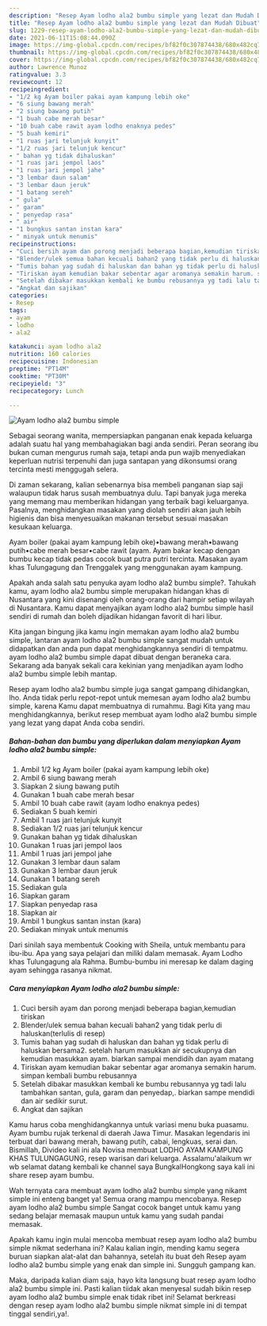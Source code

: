 ```yaml
---
description: "Resep Ayam lodho ala2 bumbu simple yang lezat dan Mudah Dibuat"
title: "Resep Ayam lodho ala2 bumbu simple yang lezat dan Mudah Dibuat"
slug: 1229-resep-ayam-lodho-ala2-bumbu-simple-yang-lezat-dan-mudah-dibuat
date: 2021-06-11T15:08:44.090Z
image: https://img-global.cpcdn.com/recipes/bf82f0c307874438/680x482cq70/ayam-lodho-ala2-bumbu-simple-foto-resep-utama.jpg
thumbnail: https://img-global.cpcdn.com/recipes/bf82f0c307874438/680x482cq70/ayam-lodho-ala2-bumbu-simple-foto-resep-utama.jpg
cover: https://img-global.cpcdn.com/recipes/bf82f0c307874438/680x482cq70/ayam-lodho-ala2-bumbu-simple-foto-resep-utama.jpg
author: Lawrence Munoz
ratingvalue: 3.3
reviewcount: 12
recipeingredient:
- "1/2 kg Ayam boiler pakai ayam kampung lebih oke"
- "6 siung bawang merah"
- "2 siung bawang putih"
- "1 buah cabe merah besar"
- "10 buah cabe rawit ayam lodho enaknya pedes"
- "5 buah kemiri"
- "1 ruas jari telunjuk kunyit"
- "1/2 ruas jari telunjuk kencur"
- " bahan yg tidak dihaluskan"
- "1 ruas jari jempol laos"
- "1 ruas jari jempol jahe"
- "3 lembar daun salam"
- "3 lembar daun jeruk"
- "1 batang sereh"
- " gula"
- " garam"
- " penyedap rasa"
- " air"
- "1 bungkus santan instan kara"
- " minyak untuk menumis"
recipeinstructions:
- "Cuci bersih ayam dan porong menjadi beberapa bagian,kemudian tiriskan"
- "Blender/ulek semua bahan kecuali bahan2 yang tidak perlu di haluskan(terlulis di resep)"
- "Tumis bahan yag sudah di haluskan dan bahan yg tidak perlu di haluskan bersama2. setelah harum masukkan air secukupnya dan kemudian masukkan ayam. biarkan sampai mendidih dan ayam matang"
- "Tiriskan ayam kemudian bakar sebentar agar aromanya semakin harum. simpan kembali bumbu rebusannya"
- "Setelah dibakar masukkan kembali ke bumbu rebusannya yg tadi lalu tambahkan santan, gula, garam dan penyedap,. biarkan sampe mendidi dan air sedikir surut."
- "Angkat dan sajikan"
categories:
- Resep
tags:
- ayam
- lodho
- ala2

katakunci: ayam lodho ala2 
nutrition: 160 calories
recipecuisine: Indonesian
preptime: "PT14M"
cooktime: "PT30M"
recipeyield: "3"
recipecategory: Lunch

---
```



![Ayam lodho ala2 bumbu simple](https://img-global.cpcdn.com/recipes/bf82f0c307874438/680x482cq70/ayam-lodho-ala2-bumbu-simple-foto-resep-utama.jpg)

Sebagai seorang wanita, mempersiapkan panganan enak kepada keluarga adalah suatu hal yang membahagiakan bagi anda sendiri. Peran seorang ibu bukan cuman mengurus rumah saja, tetapi anda pun wajib menyediakan keperluan nutrisi terpenuhi dan juga santapan yang dikonsumsi orang tercinta mesti menggugah selera.

Di zaman  sekarang, kalian sebenarnya bisa membeli panganan siap saji walaupun tidak harus susah membuatnya dulu. Tapi banyak juga mereka yang memang mau memberikan hidangan yang terbaik bagi keluarganya. Pasalnya, menghidangkan masakan yang diolah sendiri akan jauh lebih higienis dan bisa menyesuaikan makanan tersebut sesuai masakan kesukaan keluarga. 

Ayam boiler (pakai ayam kampung lebih oke)•bawang merah•bawang putih•cabe merah besar•cabe rawit (ayam. Ayam bakar kecap dengan bumbu kecap tidak pedas cocok buat putra putri tercinta. Masakan ayam khas Tulungagung dan Trenggalek yang menggunakan ayam kampung.

Apakah anda salah satu penyuka ayam lodho ala2 bumbu simple?. Tahukah kamu, ayam lodho ala2 bumbu simple merupakan hidangan khas di Nusantara yang kini disenangi oleh orang-orang dari hampir setiap wilayah di Nusantara. Kamu dapat menyajikan ayam lodho ala2 bumbu simple hasil sendiri di rumah dan boleh dijadikan hidangan favorit di hari libur.

Kita jangan bingung jika kamu ingin memakan ayam lodho ala2 bumbu simple, lantaran ayam lodho ala2 bumbu simple sangat mudah untuk didapatkan dan anda pun dapat menghidangkannya sendiri di tempatmu. ayam lodho ala2 bumbu simple dapat dibuat dengan beraneka cara. Sekarang ada banyak sekali cara kekinian yang menjadikan ayam lodho ala2 bumbu simple lebih mantap.

Resep ayam lodho ala2 bumbu simple juga sangat gampang dihidangkan, lho. Anda tidak perlu repot-repot untuk memesan ayam lodho ala2 bumbu simple, karena Kamu dapat membuatnya di rumahmu. Bagi Kita yang mau menghidangkannya, berikut resep membuat ayam lodho ala2 bumbu simple yang lezat yang dapat Anda coba sendiri.

<!--inarticleads1-->

##### Bahan-bahan dan bumbu yang diperlukan dalam menyiapkan Ayam lodho ala2 bumbu simple:

1. Ambil 1/2 kg Ayam boiler (pakai ayam kampung lebih oke)
1. Ambil 6 siung bawang merah
1. Siapkan 2 siung bawang putih
1. Gunakan 1 buah cabe merah besar
1. Ambil 10 buah cabe rawit (ayam lodho enaknya pedes)
1. Sediakan 5 buah kemiri
1. Ambil 1 ruas jari telunjuk kunyit
1. Sediakan 1/2 ruas jari telunjuk kencur
1. Gunakan  bahan yg tidak dihaluskan
1. Gunakan 1 ruas jari jempol laos
1. Ambil 1 ruas jari jempol jahe
1. Gunakan 3 lembar daun salam
1. Gunakan 3 lembar daun jeruk
1. Gunakan 1 batang sereh
1. Sediakan  gula
1. Siapkan  garam
1. Siapkan  penyedap rasa
1. Siapkan  air
1. Ambil 1 bungkus santan instan (kara)
1. Sediakan  minyak untuk menumis


Dari sinilah saya membentuk Cooking with Sheila, untuk membantu para ibu-ibu. Apa yang saya pelajari dan miliki dalam memasak. Ayam Lodho khas Tulungagung ala Rahma. Bumbu-bumbu ini meresap ke dalam daging ayam sehingga rasanya nikmat. 

<!--inarticleads2-->

##### Cara menyiapkan Ayam lodho ala2 bumbu simple:

1. Cuci bersih ayam dan porong menjadi beberapa bagian,kemudian tiriskan
1. Blender/ulek semua bahan kecuali bahan2 yang tidak perlu di haluskan(terlulis di resep)
1. Tumis bahan yag sudah di haluskan dan bahan yg tidak perlu di haluskan bersama2. setelah harum masukkan air secukupnya dan kemudian masukkan ayam. biarkan sampai mendidih dan ayam matang
1. Tiriskan ayam kemudian bakar sebentar agar aromanya semakin harum. simpan kembali bumbu rebusannya
1. Setelah dibakar masukkan kembali ke bumbu rebusannya yg tadi lalu tambahkan santan, gula, garam dan penyedap,. biarkan sampe mendidi dan air sedikir surut.
1. Angkat dan sajikan


Kamu harus coba menghidangkannya untuk variasi menu buka puasamu. Ayam bumbu rujak terkenal di daerah Jawa Timur. Masakan legendaris ini terbuat dari bawang merah, bawang putih, cabai, lengkuas, serai dan. Bismillah, Divideo kali ini ala Novisa membuat LODHO AYAM KAMPUNG KHAS TULUNGAGUNG, resep warisan dari keluarga. Assalamu&#39;alaikum wr wb selamat datang kembali ke channel saya BungkalHongkong saya kali ini share resep ayam bumbu. 

Wah ternyata cara membuat ayam lodho ala2 bumbu simple yang nikamt simple ini enteng banget ya! Semua orang mampu mencobanya. Resep ayam lodho ala2 bumbu simple Sangat cocok banget untuk kamu yang sedang belajar memasak maupun untuk kamu yang sudah pandai memasak.

Apakah kamu ingin mulai mencoba membuat resep ayam lodho ala2 bumbu simple nikmat sederhana ini? Kalau kalian ingin, mending kamu segera buruan siapkan alat-alat dan bahannya, setelah itu buat deh Resep ayam lodho ala2 bumbu simple yang enak dan simple ini. Sungguh gampang kan. 

Maka, daripada kalian diam saja, hayo kita langsung buat resep ayam lodho ala2 bumbu simple ini. Pasti kalian tiidak akan menyesal sudah bikin resep ayam lodho ala2 bumbu simple enak tidak ribet ini! Selamat berkreasi dengan resep ayam lodho ala2 bumbu simple nikmat simple ini di tempat tinggal sendiri,ya!.

